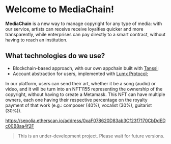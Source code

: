 # Welcome to MediaChain!

**MediaChain** is a new way to manage copyright for any type of media: with our service, artists can receive receive loyalties quicker and more transparently, while enterprises can pay directly to a smart contract, without having to reach an institution.

## What technologies do we use?

- Blockchain-based approach, with our own appchain built with [Tanssi](https://www.tanssi.network/testnet-campaign);
- Account abstraction for users, implemented with [Lumx Protocol](https://docs.lumx.io/get-started/introduction);


In our platform, users can send their art, whether it be a song (audio) or video, and it will be turn into an NFT1155 representing the ownership of the copyright, without having to create a Metamask. This NFT can have multiple owners, each one having their respective percentage on the royalty payment of that work (e.g.: composer (40%), vocalist (30%), guitarist (30%)). 

https://sepolia.etherscan.io/address/0xaF078620D83ab3Cf23f7170CbDdEDc00B8aa4f2F

> This is an under-development project. Please wait for future versions.

